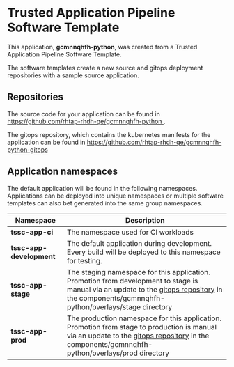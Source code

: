 # Trusted Application Pipeline Software Template

This application, **gcmnnqhfh-python**, was created from a Trusted Application Pipeline Software Template.

The software templates create a new source and gitops deployment repositories with a sample source application. 

## Repositories

The source code for your application can be found in [https://github.com/rhtap-rhdh-qe/gcmnnqhfh-python ](https://github.com/rhtap-rhdh-qe/gcmnnqhfh-python ).
 
The gitops repository, which contains the kubernetes manifests for the application can be found in 
[https://github.com/rhtap-rhdh-qe/gcmnnqhfh-python-gitops ](https://github.com/rhtap-rhdh-qe/gcmnnqhfh-python-gitops ) 

## Application namespaces 

The default application will be found in the following namespaces. Applications can be deployed into unique namespaces or multiple software templates can also bet generated into the same group namespaces.  

|  Namespace   |  Description   |  
| -------- | -------- |
| **tssc-app-ci** | The namespace used for CI workloads |
| **tssc-app-development** | The default application during development. Every build will be deployed to this namespace for testing. |
| **tssc-app-stage** | The staging namespace for this application. Promotion from development to stage is manual via an update to the [gitops repository](https://github.com/rhtap-rhdh-qe/gcmnnqhfh-python-gitops ) in the components/gcmnnqhfh-python/overlays/stage directory |
| **tssc-app-prod** | The production namespace for this application. Promotion from stage to production is manual via an update to the [gitops repository](https://github.com/rhtap-rhdh-qe/gcmnnqhfh-python-gitops ) in the components/gcmnnqhfh-python/overlays/prod directory |